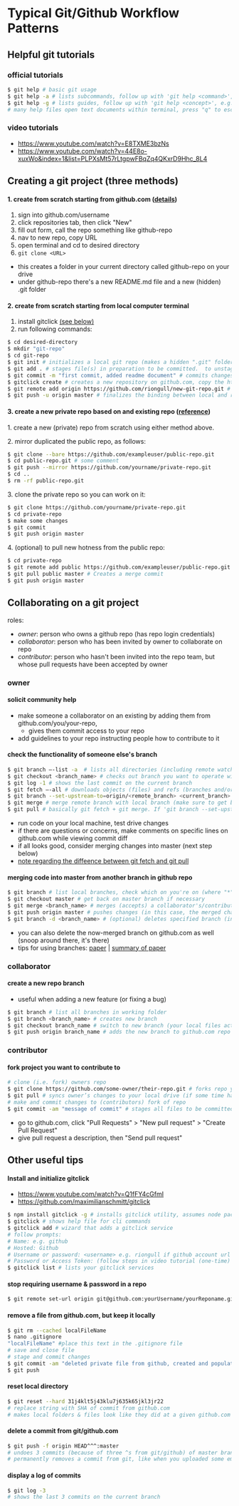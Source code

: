 # Typical Git/Github Workflow Patterns

## Helpful git tutorials
### official tutorials

```sh
$ git help # basic git usage
$ git help -a # lists subcommands, follow up with 'git help <command>', e.g. 'git help branch'
$ git help -g # lists guides, follow up with 'git help <concept>', e.g. 'git help workflows'
# many help files open text documents within terminal, press "q" to escape
```
### video tutorials
* https://www.youtube.com/watch?v=E8TXME3bzNs
* https://www.youtube.com/watch?v=44E8o-xuxWo&index=1&list=PLPXsMt57rLtgpwFBqZq4QKxrD9Hhc_8L4

## Creating a git project (three methods)

#### 1. create from scratch starting from github.com ([details](https://help.github.com/articles/creating-a-new-repository/))

1. sign into github.com/username  
2. click repositories tab, then click "New"  
3. fill out form, call the repo something like github-repo  
4. nav to new repo, copy URL  
5. open terminal and cd to desired directory  
6. `git clone <URL>`
  * this creates a folder in your current directory called github-repo on your drive
  * under github-repo there's a new README.md file and a new (hidden) .git folder

#### 2. create from scratch starting from local computer terminal
1. install gitclick [(see below)](https://github.com/riongull/notes/blob/master/git-github_notes.md#install-and-initialize-gitclick)
2. run following commands:
```sh
$ cd desired-directory
$ mkdir "git-repo"
$ cd git-repo
$ git init # initializes a local git repo (makes a hidden ".git" folder in your present directory), assumes git is installed on computer already
$ git add . # stages file(s) in preparation to be committed.  to unstage a file, use 'git reset HEAD README.MD’
$ git commit -m "first commit, added readme document" # commits changes in preparation to be pushed to github.com.  to remove this commit and modify the file, use 'git reset --soft HEAD~1' and commit and add the file again
$ gitclick create # creates a new repository on github.com, copy the https URL for next step
$ git remote add origin https://github.com/riongull/new-git-repo.git # initiates binding between newly-created github repo and your local machine's git repo
$ git push -u origin master # finalizes the binding between local and remote git repos. command is shorthand for git push origin master —-set-upstream, I think
```

#### 3. create a new private repo based on and existing repo ([reference](http://stackoverflow.com/a/30352360/6451948))

  1\. create a new (private) repo from scratch using either method above.

  2\. mirror duplicated the public repo, as follows:
  ```sh
  $ git clone --bare https://github.com/exampleuser/public-repo.git
  $ cd public-repo.git # some comment
  $ git push --mirror https://github.com/yourname/private-repo.git
  $ cd ..
  $ rm -rf public-repo.git
  ```

  3\. clone the private repo so you can work on it:
  ```sh
  $ git clone https://github.com/yourname/private-repo.git
  $ cd private-repo
  $ make some changes
  $ git commit
  $ git push origin master
  ```

  4\. (optional) to pull new hotness from the public repo:
  ```sh
  $ cd private-repo
  $ git remote add public https://github.com/exampleuser/public-repo.git
  $ git pull public master # Creates a merge commit
  $ git push origin master
  ```

## Collaborating on a git project
roles:
* _owner_: person who owns a github repo (has repo login credentials)
* _collaborator_: person who has been invited by owner to collaborate on repo
* _contributor_: person who hasn't been invited into the repo team, but whose pull requests have been accepted by owner  

### owner
#### solicit community help
* make someone a collaborator on an existing by adding them from github.com/you/your-repo,
  * gives them commit access to your repo
* add guidelines to your repo instructing people how to contribute to it

#### check the functionality of someone else's branch

```sh
$ git branch —-list -a  # lists all directories (including remote watching branches); use -r for just remote branches
$ git checkout <branch_name> # checks out branch you want to operate with.  Your local files are now changed to branch_name's files (can checkout remote repos)
$ git log -1 # shows the last commit on the current branch
$ git fetch —-all # downloads objects (files) and refs (branches and/or tags) from another repo (like github.com; your desktop git repo may not have them yet)
$ git branch --set-upstream-to=origin/<remote_branch> <current_branch> # (optional/if neccessary) sets up tracking (syncing ability) between a remote (e.g. github) repo and a local (on hard drive) repo
$ git merge # merge remote branch with local branch (make sure to get back on local branch before executing this)
$ git pull # basically git fetch + git merge. If 'git branch --set-upstream-to' is completed this will sync local_branch with remote_branch's changes
```
* run code on your local machine, test drive changes
* if there are questions or concerns, make comments on specific lines on github.com while viewing commit diff
* if all looks good, consider merging changes into master (next step below)
* [note regarding the diffeence between git fetch and git pull](http://stackoverflow.com/questions/14894768/git-fetch-vs-pull-merge-vs-rebase)

#### merging code into master from another branch in github repo
```sh
$ git branch # list local branches, check which on you're on (where "*" is)
$ git checkout master # get back on master branch if necessary
$ git merge <branch_name> # merges (accepts) a collaborator's/contributor's work into master, from <branch_name>
$ git push origin master # pushes changes (in this case, the merged changes) from local to remote
$ git branch -d <branch_name> # (optional) deletes specified branch (in this case, the merged branch) while you are on a different branch
```
* you can also delete the now-merged branch on github.com as well (snoop around there, it's there)
* tips for using branches: [paper](http://nvie.com/posts/a-successful-git-branching-model/) | [summary of paper](https://github.com/WalnutiQ/walnut/issues/62)

### collaborator
#### create a new repo branch
* useful when adding a new feature (or fixing a bug)

```sh
$ git branch # list all branches in working folder
$ git branch <branch_name> # creates new branch
$ git checkout branch_name # switch to new branch (your local files actually change)
$ git push origin branch_name # adds the new branch to github.com repo
```

### contributor
#### fork project you want to contribute to
```sh
# clone (i.e. fork) owners repo
$ git clone https://github.com/some-owner/their-repo.git # forks repo you want to work
$ git pull # syncs owner’s changes to your local drive (if some time has passed since clone)
# make and commit changes to (contributors) fork of repo
$ git commit -am "message of commit" # stages all files to be committed, then commits a branch with the message.
```
* go to github.com, click "Pull Requests" > "New pull request" > "Create Pull Request"
* give pull request a description, then "Send pull request"

## Other useful tips
#### Install and initialize gitclick
* https://www.youtube.com/watch?v=Q1fFY4cGfmI
* https://github.com/maximilianschmitt/gitclick

```sh
$ npm install gitclick -g # installs gitclick utility, assumes node package manager is installed
$ gitclick # shows help file for cli commands
$ gitclick add # wizard that adds a gitclick service
# follow prompts:
# Name: e.g. github
# Hosted: Github
# Username or password: <username> e.g. riongull if github account url is https://github.com/riongull
# Password or Access Token: (follow steps in video tutorial (one-time) to configure github with a secure access token for gitclick)
$ gitclick list # lists your gitclick services
```

#### stop requiring username & password in a repo
```sh
$ git remote set-url origin git@github.com:yourUsername/yourReponame.git
```
#### remove a file from github.com, but keep it locally
```sh
$ git rm --cached localFileName
$ nano .gitignore
"localFileName" #place this text in the .gitignore file
# save and close file
# stage and commit changes
$ git commit -am "deleted private file from github, created and populated .gitignore to ignore localFileName"
$ git push
```
#### reset local directory
```sh
$ git reset --hard 31j4klt5j43klu7j635k65jkl3jr22
# replace string with SHA of commit from github.com
# makes local folders & files look like they did at a given github.com commit

```
#### delete a commit from git/github.com
```sh
$ git push -f origin HEAD^^^:master
# undoes 3 commits (because of three ^s from git/github) of master branch (can designate other branch)
# permanently removes a commit from git, like when you uploaded some embarrassing stuff
```
#### display a log of commits
```sh
$ git log -3
# shows the last 3 commits on the current branch
```
